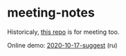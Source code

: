 meeting-notes
=============

Historicaly, [this repo](https://github.com/michurin/playground-graphql-go) is for meeting too.

Online demo: [2020-10-17-suggest](https://michurin.github.io/meeting-notes/2020-10-17-suggest/) (ru)
